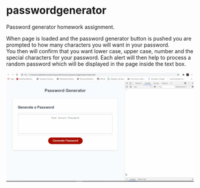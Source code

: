 # passwordgenerator

Password generator homework assignment.

When page is loaded and the password generator button is pushed you are prompted to how many characters you will want in your password.  
You then will confirm that you want lower case, upper case, number and the special characters for your password.  Each alert will then help to process a random password which will be displayed in the page inside the text box.

![gif of website](webdemo.gif)